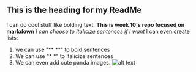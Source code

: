 ## This is the heading for my ReadMe
I can do cool stuff like bolding text, **This is week 10's repo focused on markdown**
*I can choose to italicize sentences if I want*
I can even create lists:
1. we can use "** **" to bold sentences
2. We can use "* *" to italicize sentences
3. We can even add cute panda images. ![alt text](https://github.com/user-attachments/assets/c58e1d72-42e1-4510-b332-75174fa09a16)

